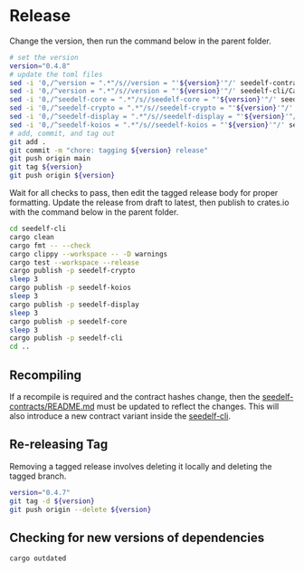 # Release

Change the version, then run the command below in the parent folder.

```bash
# set the version
version="0.4.8"
# update the toml files
sed -i '0,/^version = ".*"/s//version = "'${version}'"/' seedelf-contracts/aiken.toml
sed -i '0,/^version = ".*"/s//version = "'${version}'"/' seedelf-cli/Cargo.toml
sed -i '0,/^seedelf-core = ".*"/s//seedelf-core = "'${version}'"/' seedelf-cli/Cargo.toml
sed -i '0,/^seedelf-crypto = ".*"/s//seedelf-crypto = "'${version}'"/' seedelf-cli/Cargo.toml
sed -i '0,/^seedelf-display = ".*"/s//seedelf-display = "'${version}'"/' seedelf-cli/Cargo.toml
sed -i '0,/^seedelf-koios = ".*"/s//seedelf-koios = "'${version}'"/' seedelf-cli/Cargo.toml
# add, commit, and tag out
git add .
git commit -m "chore: tagging ${version} release"
git push origin main
git tag ${version}
git push origin ${version}
```

Wait for all checks to pass, then edit the tagged release body for proper formatting. Update the release from draft to latest, then publish to crates.io with the command below in the parent folder.

```bash
cd seedelf-cli
cargo clean
cargo fmt -- --check
cargo clippy --workspace -- -D warnings
cargo test --workspace --release
cargo publish -p seedelf-crypto
sleep 3
cargo publish -p seedelf-koios
sleep 3
cargo publish -p seedelf-display
sleep 3
cargo publish -p seedelf-core
sleep 3
cargo publish -p seedelf-cli
cd ..
```

## Recompiling

If a recompile is required and the contract hashes change, then the [seedelf-contracts/README.md](./seedelf-contracts/README.md) must be updated to reflect the changes. This will also introduce a new contract variant inside the [seedelf-cli](./seedelf-cli/README.md).

## Re-releasing Tag

Removing a tagged release involves deleting it locally and deleting the tagged branch.

```bash
version="0.4.7"
git tag -d ${version}
git push origin --delete ${version}
```

## Checking for new versions of dependencies

```bash
cargo outdated
```